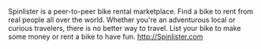 Spinlister is a peer-to-peer bike rental marketplace. Find a bike to rent from real people all over the world. Whether you're an adventurous local or curious travelers, there is no better way to travel. List your bike to make some money or rent a bike to have fun. http://Spinlister.com